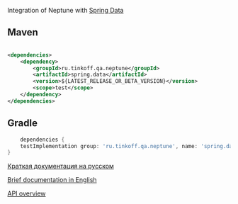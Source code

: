 Integration of Neptune with [Spring Data](https://spring.io/projects/spring-data)

## Maven

```xml

<dependencies>
    <dependency>
        <groupId>ru.tinkoff.qa.neptune</groupId>
        <artifactId>spring.data</artifactId>
        <version>${LATEST_RELEASE_OR_BETA_VERSION}</version>
        <scope>test</scope>
    </dependency>
</dependencies>
```

## Gradle

```groovy
    dependencies {
    testImplementation group: 'ru.tinkoff.qa.neptune', name: 'spring.data', version: LATEST_RELEASE_OR_BETA_VERSION
}
```

[Краткая документация на русском](./doc/rus/README.MD)

[Brief documentation in English](./doc/eng/README.MD)

[API overview](https://tinkoffcreditsystems.github.io/neptune/spring.data/index.html)